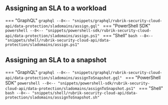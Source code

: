 ## Assigning an SLA to a workload

=== "GraphQL"
    ```graphql
    --8<-- "snippets/graphql/rubrik-security-cloud-api/data-protection/sladomains/assign.gql"
    ```
=== "PowerShell SDK"
    ```powershell
    --8<-- "snippets/powershell-sdk/rubrik-security-cloud-api/data-protection/sladomains/assign.ps1"
    ```
=== "Shell"
    ```bash
    --8<-- "snippets/shell/rubrik-security-cloud-api/data-protection/sladomains/assign.ps1"
    ```

## Assigning an SLA to a snapshot

=== "GraphQL"
    ```graphql
    --8<-- "snippets/graphql/rubrik-security-cloud-api/data-protection/sladomains/assignToSnapshot.gql"
    ```
=== "PowerShell SDK"
    ```powershell
    --8<-- "snippets/powershell-sdk/rubrik-security-cloud-api/data-protection/sladomains/assignToSnapshot.ps1"
    ```
=== "Shell"
    ```bash
    --8<-- "snippets/shell/rubrik-security-cloud-api/data-protection/sladomains/assignToSnapshot.sh"
    ```